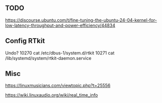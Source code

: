 ## TODO

https://discourse.ubuntu.com/t/fine-tuning-the-ubuntu-24-04-kernel-for-low-latency-throughput-and-power-efficiency/44834


## Config RTkit

Undo?
10270  cat /etc/dbus-1/system.d/rtkit
10271  cat /lib/systemd/system/rtkit-daemon.service

## Misc

https://linuxmusicians.com/viewtopic.php?t=25556

https://wiki.linuxaudio.org/wiki/real_time_info